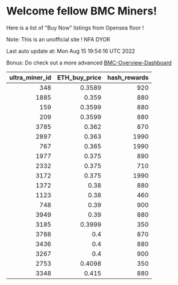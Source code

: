 # Welcome fellow BMC Miners!
Here is a list of "Buy Now" listings from Opensea floor !

Note: This is an unofficial site ! NFA DYOR

Last auto update at: Mon Aug 15 19:54:16 UTC 2022

Bonus: Do check out a more advanced [BMC-Overview-Dashboard](https://dune.com/defifunk/BMC-Overview-Dashboard)


|   ultra_miner_id |   ETH_buy_price |   hash_rewards |
|-----------------:|----------------:|---------------:|
|              348 |          0.3589 |            920 |
|             1885 |          0.359  |            880 |
|              159 |          0.3599 |            880 |
|              209 |          0.3599 |            880 |
|             3785 |          0.362  |            870 |
|             2897 |          0.363  |           1990 |
|              767 |          0.365  |           1990 |
|             1977 |          0.375  |            890 |
|             2332 |          0.375  |            710 |
|             3172 |          0.375  |           1990 |
|             1372 |          0.38   |            880 |
|             1123 |          0.38   |            460 |
|              748 |          0.39   |            900 |
|             3949 |          0.39   |            880 |
|             3185 |          0.3999 |            350 |
|             3788 |          0.4    |            870 |
|             3436 |          0.4    |            880 |
|             3267 |          0.4    |            900 |
|             2753 |          0.4098 |            350 |
|             3348 |          0.415  |            880 |